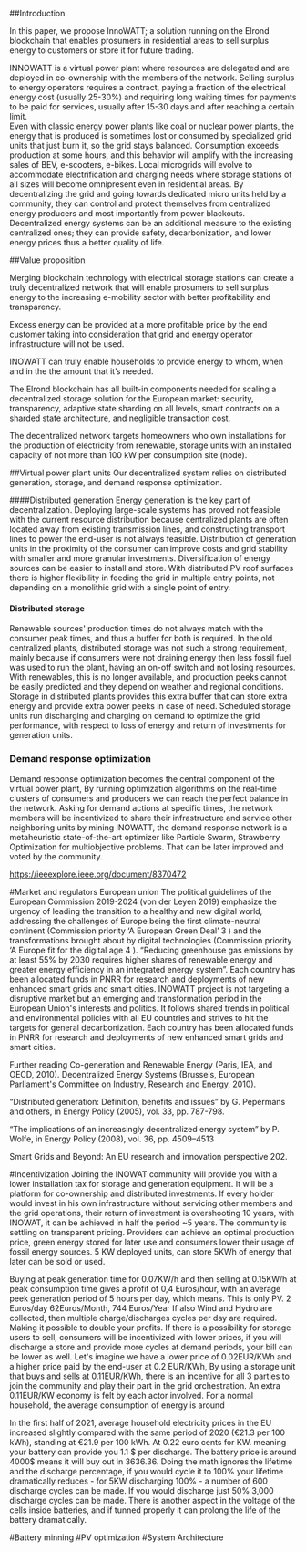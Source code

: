 ##Introduction

In this paper, we propose InnoWATT; a solution running on the Elrond blockchain that enables prosumers in residential areas to sell surplus energy to customers or store it for future trading.

INNOWATT is a virtual power plant where resources are delegated and are deployed in co-ownership with the members of the network.
	Selling surplus to energy operators requires a contract, paying a fraction of the electrical energy cost (usually 25-30%) and requiring long waiting times for payments to be paid for services, usually after 15-30 days and after reaching a certain limit.  
Even with classic energy power plants like coal or nuclear power plants, the energy that is produced is sometimes lost or consumed by specialized grid units that just burn it, so the grid stays balanced. Consumption exceeds production at some hours, and this behavior will amplify with the increasing sales of BEV, e-scooters, e-bikes.
	Local microgrids will evolve to accommodate electrification and charging needs where storage stations of all sizes will become omnipresent even in residential areas. By decentralizing the grid and going towards dedicated micro units held by a community, they can control and protect themselves from centralized energy producers and most importantly from power blackouts. 
Decentralized energy systems can be an additional measure to the existing centralized ones; they can provide safety, decarbonization, and lower energy prices thus a better quality of life.

##Value proposition

Merging blockchain technology with electrical storage stations can create a truly decentralized network that will enable prosumers to sell surplus energy to the increasing e-mobility sector with better profitability and transparency.

Excess energy can be provided at a more profitable price by the end customer 
taking into consideration that grid and energy operator infrastructure will not be used.

INOWATT can truly enable households to provide energy to whom, when and in the 
the amount that it’s needed.

The Elrond blockchain has all built-in components needed for scaling a decentralized storage solution for the European market: security, transparency, adaptive state sharding on all levels, smart contracts on a sharded state architecture, and negligible transaction cost.


The decentralized network targets homeowners who own installations for the production of electricity from renewable, storage units with an installed capacity of not more than 100 kW per consumption site (node). 

##Virtual power plant units
Our decentralized system relies on distributed generation, storage, and demand response optimization.

####Distributed generation
Energy generation is the key part of decentralization. Deploying large-scale systems has proved not feasible with the current resource distribution because centralized plants are often located away from existing transmission lines, and constructing transport lines to power the end-user is not always feasible. 
Distribution of generation units in the proximity of the consumer can improve costs and grid stability with smaller and more granular investments. Diversification of energy sources can be easier to install and store. With distributed PV roof surfaces there is higher flexibility in feeding the grid in multiple entry points, not depending on a monolithic grid with a single point of entry. 

#### Distributed storage
Renewable sources' production times do not always match with the consumer peak times, and thus a buffer for both is required. In the old centralized plants, distributed storage was not such a strong requirement, mainly because if consumers were not draining energy then less fossil fuel was used to run the plant, having an on-off switch and not losing resources. 
With renewables, this is no longer available, and production peeks cannot be easily predicted and they depend on weather and regional conditions. Storage in distributed plants provides this extra buffer  that can store extra energy and provide extra power peeks in case of need. 
Scheduled storage units run discharging and charging on demand to optimize the grid performance, with respect to loss of energy and return of investments for generation units.
### Demand response optimization
Demand response optimization becomes the central component of the virtual power plant, By running optimization algorithms on the real-time clusters of consumers and producers we can reach the perfect balance in the network. Asking for demand actions at specific times, the network members will be incentivized to share their infrastructure and service other neighboring units by mining INOWATT, the demand response network is a metaheuristic state-of-the-art optimizer like Particle Swarm,  Strawberry Optimization for multiobjective problems. That can be later improved and voted by the community. 

https://ieeexplore.ieee.org/document/8370472

#Market and regulators
European union
The political guidelines of the European Commission 2019-2024 (von der Leyen 2019) emphasize the urgency of leading the transition to a healthy and new digital world, addressing the challenges of Europe being the first climate-neutral continent (Commission priority ‘A European Green Deal’ 3 ) and the transformations brought about by digital technologies (Commission priority ‘A Europe fit for the digital age 4 ). “Reducing greenhouse gas emissions by at least 55% by 2030 requires higher shares of renewable energy and greater energy efficiency in an integrated energy system”. 
	Each country has been allocated funds in PNRR  for research and deployments of new enhanced smart grids and smart cities. INOWATT project is not targeting a disruptive market but an emerging and transformation period in the European Union's interests and politics. It follows shared trends in political and environmental policies with all EU countries and strives to hit the targets for general decarbonization. Each country has been allocated funds in PNRR  for research and deployments of new enhanced smart grids and smart cities.

Further reading
Co-generation and Renewable Energy (Paris, IEA, and OECD, 2010).
Decentralized Energy Systems (Brussels, European Parliament's Committee on Industry, Research and Energy,
2010).

“Distributed generation: Definition, benefits and issues” by G. Pepermans and others, in Energy Policy (2005), vol.
33, pp. 787-798.

“The implications of an increasingly decentralized energy system” by P. Wolfe, in Energy Policy (2008), vol. 36, pp.
4509–4513


Smart Grids and Beyond: An EU research and innovation perspective 202.

#Incentivization
Joining the INOWAT community will provide you with a lower installation tax for storage and generation equipment. It will be a platform for co-ownership and distributed investments.
 If every holder would invest in his own infrastructure without servicing other members and the grid operations, their return of investment is overshooting 10 years, with INOWAT, it can be achieved in half the period ~5 years. 
The community is settling on transparent pricing. Providers can achieve an optimal production price, green energy stored for later use and consumers lower their usage of fossil energy sources.
5 KW deployed units, can store 5KWh of energy that later can be sold or used.

 Buying at peak generation time for 0.07KW/h  and then selling at 0.15KW/h at peak consumption time gives a profit of 0,4 Euros/hour, with an average peek generation period of 5 hours per day, which means. This is only PV.
2 Euros/day
62Euros/Month,
744 Euros/Year
If also Wind and Hydro are collected, then multiple charge/discharges cycles per day are required. Making it possible to double your profits.
If there is a possibility for storage users to sell, consumers will be incentivized with lower prices, if you will discharge a store and provide more cycles at demand periods, your bill can be lower as well.
Let's imagine we have a lower price of 0.02EUR/KWh and a higher price paid by the end-user at 0.2 EUR/KWh,  By using a storage unit that buys and sells at 0.11EUR/KWh, there is an incentive for all 3 parties to join the community and play their part in the grid orchestration. An extra 0.11EUR/KW economy is felt by each actor involved.
For a normal household, the average consumption of energy is around 


In the first half of 2021, average household electricity prices in the EU increased slightly compared with the same period of 2020 (€21.3 per 100 kWh), standing at €21.9 per 100 kWh. At 0.22 euro cents for KW.  meaning your battery can provide you 1.1 $ per discharge. The battery price is around 4000$ means it will buy out in 3636.36. Doing the math ignores the lifetime and the discharge percentage, if you would cycle it to 100% your lifetime dramatically reduces - for 5KW discharging 100% - a number of 600 discharge cycles can be made. If you would discharge just 50% 3,000 discharge cycles can be made. There is another aspect in the voltage of the cells inside batteries, and if tunned properly it can prolong the life of the battery dramatically.


#Battery minning 
#PV optimization
#System Architecture


